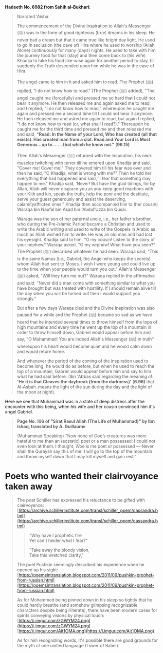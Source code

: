 **Hadeeth No. 6982 from Sahih al-Bukhari:**

> Narrated 'Aisha:
> 
> The commencement of the Divine Inspiration to Allah's Messenger (ﷺ) was in the form of good righteous (true) dreams in his sleep. He never had a dream but that it came true like bright day light. He used to go in seclusion (the cave of) Hira where he used to worship (Allah Alone) continuously for many (days) nights. He used to take with him the journey food for that (stay) and then come back to (his wife) Khadija to take his food like-wise again for another period to stay, till suddenly the Truth descended upon him while he was in the cave of Hira.
> 
> The angel came to him in it and asked him to read. The Prophet (ﷺ) replied, "I do not know how to read." (The Prophet (ﷺ) added), "The angel caught me (forcefully) and pressed me so hard that I could not bear it anymore. He then released me and again asked me to read, and I replied, "I do not know how to read," whereupon he caught me again and pressed me a second time till I could not bear it anymore. He then released me and asked me again to read, but again I replied, "I do not know how to read (or, what shall I read?)." Thereupon he caught me for the third time and pressed me and then released me and said, **"Read: In the Name of your Lord, Who has created (all that exists). Has created man from a clot. Read and Your Lord is Most Generous...up to..... ..that which he knew not." (96.15)**
> 
> Then Allah's Messenger (ﷺ) returned with the Inspiration, his neck muscles twitching with terror till he entered upon Khadija and said, "Cover me! Cover me!" They covered him till his fear was over and then he said, "O Khadija, what is wrong with me?" Then he told her everything that had happened and said, 'I fear that something may happen to me." Khadija said, 'Never! But have the glad tidings, for by Allah, Allah will never disgrace you as you keep good reactions with your Kith and kin, speak the truth, help the poor and the destitute, serve your guest generously and assist the deserving, calamityafflicted ones." Khadija then accompanied him to (her cousin) Waraqa bin Naufal bin Asad bin 'Abdul'Uzza bin Qusai.
> 
> Waraqa was the son of her paternal uncle, i.e., her father's brother, who during the Pre-Islamic Period became a Christian and used to write the Arabic writing and used to write of the Gospels in Arabic as much as Allah wished him to write. He was an old man and had lost his eyesight. Khadija said to him, "O my cousin! Listen to the story of your nephew." Waraqa asked, "O my nephew! What have you seen?" The Prophet (ﷺ) described whatever he had seen. Waraqa said, "This is the same Namus (i.e., Gabriel, the Angel who keeps the secrets) whom Allah had sent to Moses. I wish I were young and could live up to the time when your people would turn you out." Allah's Messenger (ﷺ) asked, "Will they turn me out?" Waraqa replied in the affirmative and said: "Never did a man come with something similar to what you have brought but was treated with hostility. If I should remain alive till the day when you will be turned out then I would support you strongly."
> 
> But after a few days Waraqa died and the Divine Inspiration was also paused for a while and the Prophet (ﷺ) became so sad as we have heard that he intended several times to throw himself from the tops of high mountains and every time he went up the top of a mountain in order to throw himself down, Gabriel would appear before him and say, "O Muhammad! You are indeed Allah's Messenger (ﷺ) in truth" whereupon his heart would become quiet and he would calm down and would return home.
> 
> And whenever the period of the coming of the inspiration used to become long, he would do as before, but when he used to reach the top of a mountain, Gabriel would appear before him and say to him what he had said before. (Ibn 'Abbas said regarding the meaning of: **'He it is that Cleaves the daybreak (from the darkness)' (6.96)** that Al-Asbah. means the light of the sun during the day and the light of the moon at night).

Here we see that Muhammad was in a state of deep distress after the encounter with this being, when his wife and her cousin convinced him it's angel Gabriel.

> **Page No. 106 of "Sirat Rasul Allah (The Life of Muhammad)" by Ibn Ishaq, translated by A. Guillaume**
> 
> (Muhammad Speaking) "Now none of God’s creatures was more hateful to me than an (ecstatic) poet or a man possessed: I could not even look at them. I thought, Woe is me poet or possessed — Never shall the Quraysh say this of me! I will go to the top of the mountain and throw myself down that I may kill myself and gain rest."

# Poets who wanted their clairvoyance taken away

> The poet Schiller has expressed his reluctance to be gifted with clairvoyance: [https://archive.schillerinstitute.com/transl/schiller_poem/cassandra.html](https://archive.schillerinstitute.com/transl/schiller_poem/cassandra.html)
> 
> > "Why have I prophetic fire  
> > Yet can't hinder what I fear?"
> > 
> > "Take away the bloody vision,  
> > Take this wretched clarity,"
> 
> The poet Pushkin seemingly described his experience when he opened up his sight: [https://poemsintranslation.blogspot.com/2011/09/pushkin-prophet-from-russian.html](https://poemsintranslation.blogspot.com/2011/09/pushkin-prophet-from-russian.html)
> 
> As for Mohammed being pinned down in his sleep so tightly that he could hardly breathe (and somehow glimpsing recognizable characters despite being illiterate), there have been modern cases for spirits conveying visions by physical touch: [https://i.imgur.com/zGWYM24.png](https://i.imgur.com/zGWYM24.png) - [https://i.imgur.com/Ait1OMA.png](https://i.imgur.com/Ait1OMA.png)
> 
> As for him recognizing words, it's possible there are good grounds for the myth of one unified language (Tower of Babel).

